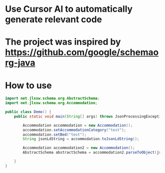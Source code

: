 # Use Cursor AI to automatically generate relevant code
# The project was inspired by https://github.com/google/schemaorg-java

# How to use

```java
import net.jlxxw.schema.org.AbstractSchema;
import net.jlxxw.schema.org.Accommodation;

public class Demo() {
    public static void main(String[] args) throws JsonProcessingException {

        Accommodation accommodation = new Accommodation();
        accommodation.setAccommodationCategory("test");
        accommodation.setBed("test");
        String jsonLdString = accommodation.toJsonLdString();

        Accommodation accommodation2 = new Accommodation();
        AbstractSchema abstractSchema = accommodation2.parseToObject(jsonLdString);

    }
}

```


